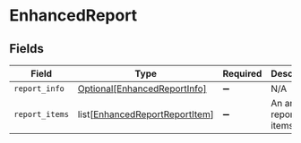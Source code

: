 # EnhancedReport


## Fields

| Field                                                                             | Type                                                                              | Required                                                                          | Description                                                                       |
| --------------------------------------------------------------------------------- | --------------------------------------------------------------------------------- | --------------------------------------------------------------------------------- | --------------------------------------------------------------------------------- |
| `report_info`                                                                     | [Optional[EnhancedReportInfo]](../../models/shared/enhancedreportinfo.md)         | :heavy_minus_sign:                                                                | N/A                                                                               |
| `report_items`                                                                    | list[[EnhancedReportReportItem](../../models/shared/enhancedreportreportitem.md)] | :heavy_minus_sign:                                                                | An array of report items.                                                         |